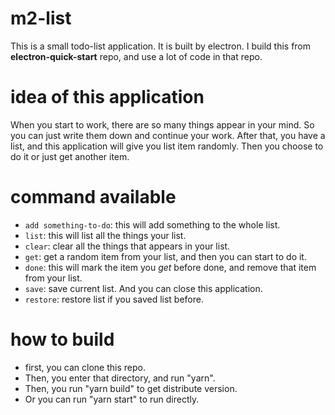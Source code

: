 # m2-list
This is a small todo-list application. It is built by electron. 
I build this from **electron-quick-start** repo, and use a lot of code in that repo.
# idea of this application
When you start to work, there are so many things appear in your mind. So you can just write them down and continue your work. After that, you have a list, and this application will give you list item randomly. Then you choose to do it or just get another item.
# command available
* `add something-to-do`: this will add something to the whole list.
* `list`: this will list all the things your list.
* `clear`: clear all the things that appears in your list.
* `get`: get a random item from your list, and then you can start to do it.
* `done`: this will mark the item you *get* before done, and remove that item from your list.
* `save`: save current list. And you can close this application.
* `restore`: restore list if you saved list before.
# how to build
* first, you can clone this repo.
* Then, you enter that directory, and run "yarn".
* Then, you run "yarn build" to get distribute version.
* Or you can run "yarn start" to run directly.
